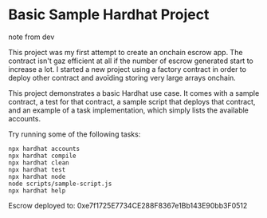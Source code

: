 # Basic Sample Hardhat Project

note from dev

This project was my first attempt to create an onchain escrow app. The contract isn't gaz efficient at all if the number of escrow generated start to increase a lot.
I started a new project using a factory contract in order to deploy other contract and avoïding storing very large arrays onchain.

This project demonstrates a basic Hardhat use case. It comes with a sample contract, a test for that contract, a sample script that deploys that contract, and an example of a task implementation, which simply lists the available accounts.

Try running some of the following tasks:

```shell
npx hardhat accounts
npx hardhat compile
npx hardhat clean
npx hardhat test
npx hardhat node
node scripts/sample-script.js
npx hardhat help
```

Escrow deployed to: 0xe7f1725E7734CE288F8367e1Bb143E90bb3F0512
